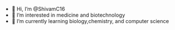 - 👋 Hi, I’m @ShivamC16
- 👀 I’m interested in medicine and biotechnology
- 🌱 I’m currently learning biology,chemistry, and computer science


<!---
ShivamC16/ShivamC16 is a ✨ special ✨ repository because its `README.md` (this file) appears on your GitHub profile.
You can click the Preview link to take a look at your changes.
--->
